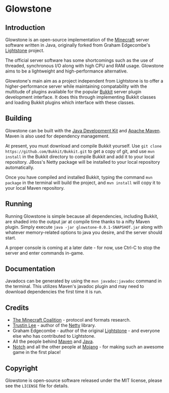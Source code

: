 Glowstone
==========

Introduction
------------

Glowstone is an open-source implementation of the
[Minecraft](http://minecraft.net) server software written in Java, originally
forked from Graham Edgecombe's
[Lightstone](https://github.com/grahamedgecombe/lightstone) project.

The official server software has some shortcomings such as the use of threaded,
synchronous I/O along with high CPU and RAM usage. Glowstone aims to be a
lightweight and high-performance alternative.

Glowstone's main aim as a project independent from Lightstone is to offer a
higher-performance server while maintaining compatability with the multitude
of plugins available for the popular [Bukkit](http://bukkit.org) server plugin
development interface. It does this through implementing Bukkit classes and
loading Bukkit plugins which interface with these classes.

Building
--------

Glowstone can be built with the
[Java Development Kit](http://oracle.com/technetwork/java/javase/downloads) and
[Apache Maven](http://maven.apache.org). Maven is also used for dependency
management.

At present, you must download and compile Bukkit yourself. Use `git clone
https://github.com/Bukkit/Bukkit.git` to get a copy of git, and use `mvn
install` in the Bukkit directory to compile Bukkit and add it to your local
repository. JBoss's Netty package will be installed to your local repository
automatically.

Once you have compiled and installed Bukkit, typing the command `mvn package`
in the terminal will build the project, and `mvn install` will copy it to your
local Maven repository.

Running
-------

Running Glowstone is simple because all dependencies, including Bukkit, are
shaded into the output jar at compile time thanks to a nifty Maven plugin.
Simply execute `java -jar glowstone-0.0.1-SNAPSHOT.jar` along with whatever
memory-related options to java you desire, and the server should start.

A proper console is coming at a later date - for now, use Ctrl-C to stop the
server and enter commands in-game.

Documentation
-------------

Javadocs can be generated by using the `mvn javadoc:javadoc` command in the
terminal. This utilizes Maven's javadoc plugin and may need to download
dependencies the first time it is run.

Credits
-------

 * [The Minecraft Coalition](http://wiki.vg/wiki) - protocol and formats
   research.
 * [Trustin Lee](http://gleamynode.net) - author of the
   [Netty](http://jboss.org/netty) library.
 * Graham Edgecombe - author of the original
   [Lightstone](https://github.com/grahamedgecombe/lightstone) - and everyone
   else who has contributed to Lightstone.
 * All the people behind [Maven](http://maven.apache.org) and
   [Java](http://java.oracle.com).
 * [Notch](http://mojang.com/notch) and all the other people at
   [Mojang](http://mojang.com) - for making such an awesome game in the first
   place!

Copyright
---------

Glowstone is open-source software released under the MIT license, please see
the `LICENSE` file for details.

